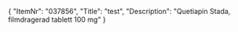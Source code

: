 {
  "ItemNr": "037856",
  "Title": "test",
  "Description": "Quetiapin Stada, filmdragerad tablett 100 mg"
}